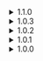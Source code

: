 <details>
<summary>1.1.0 </summary>

* Remade DCCS from scratch to support SoTS phase 2 changes.
</details>
<details>
<summary>1.0.3 </summary>

* Added jump pad to small island so players are no longer forced to take fall damage in case they somehow ended up on it without ways to get out.
* Switched ground shader from Standard to SnowTopped so decals would render.
* Fixed Ambiance sounds not looping.
* Fixed command chest not spawning for network clients (fixed via separate mod).
* Added a small secret.
</details>
<details>
<summary>1.0.2 </summary>

* Patched a hole in terrain and blocked off potential soft lock locations.
* Removed two rogue map nodes that would make chests spawn in the air.
</details>
<details>
<summary>1.0.1 </summary>

* Recompile for 1.3.5.0, since I saw some weird error in the log.
</details>

<details>
<summary>1.0.0 </summary>

* Initial release
</details>